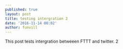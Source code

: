 ```yaml
---
published: true
layout: post
title: testing intergration 2
date: '2016-11-14 00:02'
author: funvill
---
```


This post tests intergration betweeen FTTT and twitter. 2
